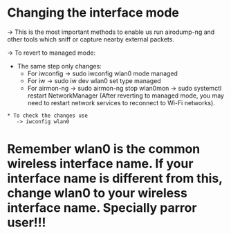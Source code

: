 # Changing the interface mode
 -> This is the most important methods to enable us run airodump-ng and other tools which sniff or capture nearby external packets.

 -> To revert to managed mode:

   * The same step only changes:
      * For iwconfig
         -> sudo iwconfig wlan0 mode managed
      * For iw
         -> sudo iw dev wlan0 set type managed
      * For airmon-ng
         -> sudo airmon-ng stop wlan0mon 
         -> sudo systemctl restart NetworkManager (After reverting to managed mode, you may need to restart network services to reconnect to Wi-Fi networks).
    
    * To check the changes use
       -> iwconfig wlan0

# Remember wlan0 is the common wireless interface name. If your interface name is different from this, change wlan0 to your wireless interface name. Specially parror user!!! 
